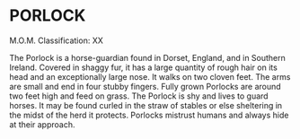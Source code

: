 # PORLOCK  
M.O.M. Classification: XX  
  
The Porlock is a horse-guardian found in Dorset, England, and in Southern Ireland. Covered in shaggy fur, it has a large quantity of rough hair on its head and an exceptionally large nose. It walks on two cloven feet. The arms are small and end in four stubby fingers. Fully grown Porlocks are around two feet high and feed on grass. The Porlock is shy and lives to guard horses. It may be found curled in the straw of stables or else sheltering in the midst of the herd it protects. Porlocks mistrust humans and always hide at their approach.  
  
